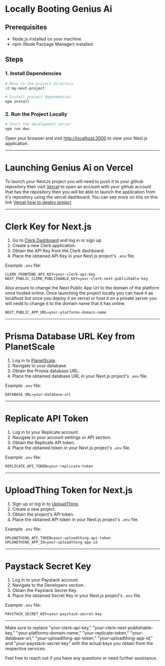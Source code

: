 # Locally Booting Genius Ai

## Prerequisites
- Node.js installed on your machine
- npm (Node Package Manager) installed

## Steps

### 1. Install Dependencies
```bash
# Move to the project directory
cd my-next-project

# Install project dependencies
npm install
```

### 2. Run the Project Locally
```bash
# Start the development server
npm run dev
```

Open your browser and visit [http://localhost:3000](http://localhost:3000) to view your Next.js application.

---

# Launching Genius Ai on Vercel

To launch your NextJs project you will need to push it to your github repository then visit [Vercel](https://vercel.com) to open an account with your github account that has the repository then you will be able to launch the application from it's repository using the vercel dashboard. You can see more on this on this link [Vercel how to deploy project](https://vercel.com/docs/deployments/overview)

---

# Clerk Key for Next.js

1. Go to [Clerk Dashboard](https://dashboard.clerk.dev/login) and log in or sign up.
2. Create a new Clerk application.
3. Obtain the API Key from the Clerk dashboard.
4. Place the obtained API Key in your Next.js project's `.env` file.

Example `.env` file:

```env
CLERK_FRONTEND_API_KEY=your-clerk-api-key
NEXT_PUBLIC_CLERK_PUBLISHABLE_KEY=your-clerk-next-publishable-key
```
Also ensure to change the Next Public App Url to the domain of the platform once hosted online. Once launching the project locally you can have it as localhost but once you deploy it on vercel or host it on a private server you will nedd to change it to the domain name that it has online.

```env
NEXT_PUBLIC_APP_URL=your-platforms-domain-name
```
---

# Prisma Database URL Key from PlanetScale

1. Log in to [PlanetScale](https://planetscale.com/).
2. Navigate to your database.
3. Obtain the Prisma database URL.
4. Place the obtained database URL in your Next.js project's `.env` file.

Example `.env` file:

```env
DATABASE_URL=your-database-url
```

---

# Replicate API Token

1. Log in to your Replicate account.
2. Navigate to your account settings or API section.
3. Obtain the Replicate API token.
4. Place the obtained token in your Next.js project's `.env` file.

Example `.env` file:

```env
REPLICATE_API_TOKEN=your-replicate-token
```
---

# UploadThing Token for Next.js

1. Sign up or log in to [UploadThing](https://uploadthing.com/).
2. Create a new project.
3. Obtain the project's API token.
4. Place the obtained API token in your Next.js project's `.env` file.

Example `.env` file:

```env
UPLOADTHING_API_TOKEN=your-uploadthing-api-token
UPLOADTHING_APP_ID=your-uploadthing-app-id
```

---

# Paystack Secret Key

1. Log in to your Paystack account.
2. Navigate to the Developers section.
3. Obtain the Paystack Secret Key.
4. Place the obtained Secret Key in your Next.js project's `.env` file.

Example `.env` file:

```env
PAYSTACK_SECRET_KEY=your-paystack-secret-key
```

---

Make sure to replace "your-clerk-api-key," "your-clerk-next-publishable-key," "your-platforms-domain-name," "your-replicate-token," "your-database-url," "your-uploadthing-api-token," "your-uploadthing-app-id," and "your-paystack-secret-key" with the actual keys you obtain from the respective services.

Feel free to reach out if you have any questions or need further assistance.